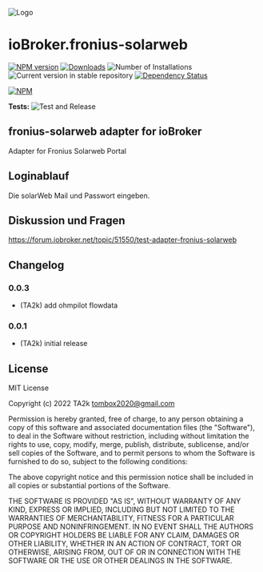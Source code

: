 ![Logo](admin/fronius-solarweb.png)

# ioBroker.fronius-solarweb

[![NPM version](https://img.shields.io/npm/v/iobroker.fronius-solarweb.svg)](https://www.npmjs.com/package/iobroker.fronius-solarweb)
[![Downloads](https://img.shields.io/npm/dm/iobroker.fronius-solarweb.svg)](https://www.npmjs.com/package/iobroker.fronius-solarweb)
![Number of Installations](https://iobroker.live/badges/fronius-solarweb-installed.svg)
![Current version in stable repository](https://iobroker.live/badges/fronius-solarweb-stable.svg)
[![Dependency Status](https://img.shields.io/david/TA2k/iobroker.fronius-solarweb.svg)](https://david-dm.org/TA2k/iobroker.fronius-solarweb)

[![NPM](https://nodei.co/npm/iobroker.fronius-solarweb.png?downloads=true)](https://nodei.co/npm/iobroker.fronius-solarweb/)

**Tests:** ![Test and Release](https://github.com/TA2k/ioBroker.fronius-solarweb/workflows/Test%20and%20Release/badge.svg)

## fronius-solarweb adapter for ioBroker

Adapter for Fronius Solarweb Portal

## Loginablauf

Die solarWeb Mail und Passwort eingeben.

## Diskussion und Fragen

<https://forum.iobroker.net/topic/51550/test-adapter-fronius-solarweb>

## Changelog

### 0.0.3

- (TA2k) add ohmpilot flowdata

### 0.0.1

- (TA2k) initial release

## License

MIT License

Copyright (c) 2022 TA2k <tombox2020@gmail.com>

Permission is hereby granted, free of charge, to any person obtaining a copy
of this software and associated documentation files (the "Software"), to deal
in the Software without restriction, including without limitation the rights
to use, copy, modify, merge, publish, distribute, sublicense, and/or sell
copies of the Software, and to permit persons to whom the Software is
furnished to do so, subject to the following conditions:

The above copyright notice and this permission notice shall be included in all
copies or substantial portions of the Software.

THE SOFTWARE IS PROVIDED "AS IS", WITHOUT WARRANTY OF ANY KIND, EXPRESS OR
IMPLIED, INCLUDING BUT NOT LIMITED TO THE WARRANTIES OF MERCHANTABILITY,
FITNESS FOR A PARTICULAR PURPOSE AND NONINFRINGEMENT. IN NO EVENT SHALL THE
AUTHORS OR COPYRIGHT HOLDERS BE LIABLE FOR ANY CLAIM, DAMAGES OR OTHER
LIABILITY, WHETHER IN AN ACTION OF CONTRACT, TORT OR OTHERWISE, ARISING FROM,
OUT OF OR IN CONNECTION WITH THE SOFTWARE OR THE USE OR OTHER DEALINGS IN THE
SOFTWARE.
